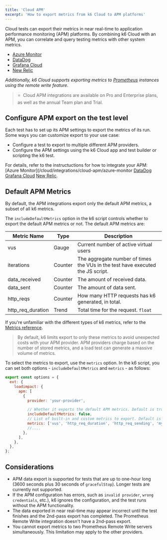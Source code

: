 ```yaml
---
title: 'Cloud APM'
excerpt: 'How to export metrics from k6 Cloud to APM platforms'
---
```


Cloud tests can export their metrics in near real-time to application performance monitoring (APM) platforms.
By combining k6 Cloud with an APM, you can correlate and query testing metrics with other system metrics.

<Glossary>

- [Azure Monitor](/cloud/integrations/cloud-apm/azure-monitor)
- [DataDog](/cloud/integrations/cloud-apm/datadog)
- [Grafana Cloud](/cloud/integrations/cloud-apm/grafana-cloud)
- [New Relic](/cloud/integrations/cloud-apm/new-relic)

</Glossary>


_Additionally, k6 Cloud supports exporting metrics to [Prometheus](/cloud/integrations/prometheus-remote-write/) instances using the remote write feature._


> ⭐️ &nbsp;Cloud APM integrations are available on Pro and Enterprise plans, as well as the annual Team plan and Trial.

## Configure APM export on the test level

Each test has to set up its APM settings to export the metrics of its run.
Some ways you can customize export to your use case:

- Configure a test to export to multiple different APM providers.
- Configure the APM settings using the k6 Cloud app and test builder or scripting the k6 test.

For details, refer to the instructuctions for how to integrate your APM:
[Azure Monitor](/cloud/integrations/cloud-apm/azure-monitor
[DataDog](/cloud/integrations/cloud-apm/datadog)
[Grafana Cloud](/cloud/integrations/cloud-apm/grafana-cloud)
[New Relic](/cloud/integrations/cloud-apm/new-relic).


## Default APM Metrics

By default, the APM integrations export only the default APM metrics, a subset of all k6 metrics.

The `includeDefaultMetrics` option in the k6 script controls whether to export the default APM metrics or not. The default APM metrics are:

| Metric Name          | Type    | Description                                                                                                                                                                                                     |
| -------------------- | ------- | --------------------------------------------------------------------------------------------------------------------------------------------------------------------------------------------------------------- |
| vus                | Gauge   | Current number of active virtual users                                       |
| iterations         | Counter | The aggregate number of times the VUs in the test have executed the JS script. |
| data_received      | Counter | The amount of received data.                                                                   |
| data_sent          | Counter | The amount of data sent.                                                                       |
| http_reqs                | Counter | How many HTTP requests has k6 generated, in total.                 |
| http_req_duration        | Trend   | Total time for the request.  `float` |


If you're unfamiliar with the different types of k6 metrics, refer to the [Metrics reference](/using-k6/metrics/).

> By default, k6 limits export to only these metrics to avoid unexpected costs with your APM provider.
> APM providers charge based on the number of stored metrics, and a load test can generate a massive volume of metrics.

To select the metrics to export, use the `metrics` option.
In the k6 script, you can set both options - `includeDefaultMetrics` and `metrics` - as follows:

```javascript
export const options = {
  ext: {
    loadimpact: {
      apm: [
        {
          provider: 'your-provider',

          // Whether it exports the default APM metrics. Default is true.
          includeDefaultMetrics: false,
          // List of built-in and custom metrics to export. Default is empty.
          metrics: ['vus', 'http_req_duration', 'http_req_sending', 'my_rate', 'my_gauge'], //...
          //....
        },
      ],
    },
  },
};
```

## Considerations

- APM data export is supported for tests that are up to one-hour long (3600 seconds plus 30 seconds of `gracefulStop`). Longer tests are currently not supported.
- If the APM configuration has errors, such as `invalid provider`, `wrong credentials`, etc.), k6 ignores the configuration, and the test runs without the APM functionality.
- The data exported in near real-time may appear incorrect until the test finishes and the 2nd-pass export has completed. The Prometheus Remote Write integration doesn't have a 2nd-pass export.
- You cannot export metrics to two Prometheus Remote Write servers simultaneously. This limitation may apply to the other providers.
